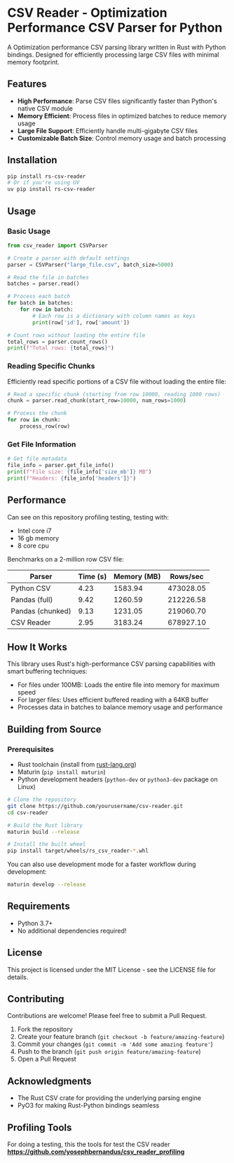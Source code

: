 # CSV Reader - Optimization Performance CSV Parser for Python

A Optimization performance CSV parsing library written in Rust with Python bindings. Designed for efficiently processing large CSV files with minimal memory footprint.

## Features

- **High Performance**: Parse CSV files significantly faster than Python's native CSV module
- **Memory Efficient**: Process files in optimized batches to reduce memory usage
- **Large File Support**: Efficiently handle multi-gigabyte CSV files
- **Customizable Batch Size**: Control memory usage and batch processing

## Installation

```bash
pip install rs-csv-reader
# Or if you're using UV
uv pip install rs-csv-reader
```

## Usage

### Basic Usage

```python
from csv_reader import CSVParser

# Create a parser with default settings
parser = CSVParser("large_file.csv", batch_size=5000)

# Read the file in batches
batches = parser.read()

# Process each batch
for batch in batches:
    for row in batch:
        # Each row is a dictionary with column names as keys
        print(row['id'], row['amount'])

# Count rows without loading the entire file
total_rows = parser.count_rows()
print(f"Total rows: {total_rows}")
```

### Reading Specific Chunks

Efficiently read specific portions of a CSV file without loading the entire file:

```python
# Read a specific chunk (starting from row 10000, reading 1000 rows)
chunk = parser.read_chunk(start_row=10000, num_rows=1000)

# Process the chunk
for row in chunk:
    process_row(row)
```

### Get File Information

```python
# Get file metadata
file_info = parser.get_file_info()
print(f"File size: {file_info['size_mb']} MB")
print(f"Headers: {file_info['headers']}")
```

## Performance

Can see on this repository profiling testing, testing with:
- Intel core i7
- 16 gb memory
- 8 core cpu

Benchmarks on a 2-million row CSV file:

| Parser | Time (s) | Memory (MB) | Rows/sec |
|--------|----------|-------------|----------|
| Python CSV | 4.23 | 1583.94 | 473028.05 |
| Pandas (full) | 9.42 | 1260.59 | 212226.58 |
| Pandas (chunked) | 9.13 | 1231.05 | 219060.70 |
| CSV Reader | 2.95 | 3183.24 | 678927.10 |

## How It Works

This library uses Rust's high-performance CSV parsing capabilities with smart buffering techniques:

- For files under 100MB: Loads the entire file into memory for maximum speed
- For larger files: Uses efficient buffered reading with a 64KB buffer
- Processes data in batches to balance memory usage and performance

## Building from Source

### Prerequisites

- Rust toolchain (install from [rust-lang.org](https://www.rust-lang.org/tools/install))
- Maturin (`pip install maturin`)
- Python development headers (`python-dev` or `python3-dev` package on Linux)

```bash
# Clone the repository
git clone https://github.com/yourusername/csv-reader.git
cd csv-reader

# Build the Rust library
maturin build --release

# Install the built wheel
pip install target/wheels/rs_csv_reader-*.whl
```

You can also use development mode for a faster workflow during development:

```bash
maturin develop --release
```

## Requirements

- Python 3.7+
- No additional dependencies required!

## License

This project is licensed under the MIT License - see the LICENSE file for details.

## Contributing

Contributions are welcome! Please feel free to submit a Pull Request.

1. Fork the repository
2. Create your feature branch (`git checkout -b feature/amazing-feature`)
3. Commit your changes (`git commit -m 'Add some amazing feature'`)
4. Push to the branch (`git push origin feature/amazing-feature`)
5. Open a Pull Request

## Acknowledgments

- The Rust CSV crate for providing the underlying parsing engine
- PyO3 for making Rust-Python bindings seamless


## Profiling Tools
For doing a testing, this the tools for test the CSV reader **https://github.com/yosephbernandus/csv_reader_profiling**

